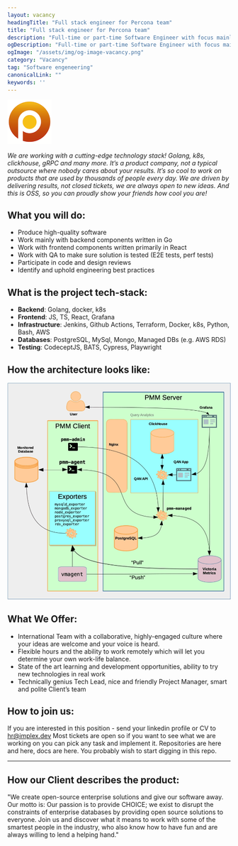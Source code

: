 ```yaml
---
layout: vacancy
headingTitle: "Full stack engineer for Percona team"
title: "Full stack engineer for Percona team"
description: "Full-time or part-time Software Engineer with focus mainly on backend and partially frontend for PMM product - free and open-source platform for monitoring and managing the performance of SQL/NoSQL based databases"
ogDescription: "Full-time or part-time Software Engineer with focus mainly on backend and partially frontend for PMM product - free and open-source platform for monitoring and managing the performance of SQL/NoSQL based databases"
ogImage: "/assets/img/og-image-vacancy.png"
category: "Vacancy"
tag: "Software engeneering"
canonicalLink: ""
keywords: ''
---
```


![Percona logo](/assets/img/vacancy/Percona-logo.png)

_We are working with a cutting-edge technology stack! Golang, k8s, clickhouse, gRPC and many more. It’s a product company, not a typical outsource where nobody cares about your results. It’s so cool to work on products that are used by thousands of people every day. We are driven by delivering results, not closed tickets, we are always open to new ideas. And this is OSS, so you can proudly show your friends how cool you are!_

## What you will do:

- Produce high-quality software
- Work mainly with backend components written in Go
- Work with frontend components written primarily in React
- Work with QA to make sure solution is tested (E2E tests, perf tests)
- Participate in code and design reviews
- Identify and uphold engineering best practices

## What is the project tech-stack:

- **Backend**: Golang, docker, k8s
- **Frontend**: JS, TS, React, Grafana
- **Infrastructure**: Jenkins, Github Actions, Terraform, Docker, k8s, Python, Bash, AWS
- **Databases**: PostgreSQL, MySql, Mongo, Managed DBs (e.g. AWS RDS)
- **Testing**: CodeceptJS, BATS, Cypress, Playwright

## How the architecture looks like:

![Percona architecture](/assets/img/vacancy/Percona-architecture.png)

## What We Offer:

- International Team with a collaborative, highly-engaged culture where your ideas are welcome and your voice is heard.
- Flexible hours and the ability to work remotely which will let you determine your own work-life balance.
- State of the art learning and development opportunities, ability to try new technologies in real work
- Technically genius Tech Lead, nice and friendly Project Manager, smart and polite Client’s team

## How to join us:

If you are interested in this position - send your linkedin profile or CV to hr@implex.dev
Most tickets are open so if you want to see what we are working on you can pick any task and implement it. Repositories are here and here, docs are here. You probably wish to start digging in this repo.

---

## How our Client describes the product:

"We create open-source enterprise solutions and give our software away. Our motto is: Our passion is to provide CHOICE; we exist to disrupt the constraints of enterprise databases by providing open source solutions to everyone. Join us and discover what it means to work with some of the smartest people in the industry, who also know how to have fun and are always willing to lend a helping hand."
